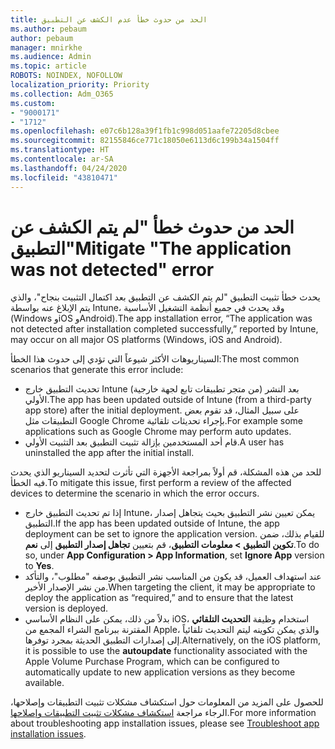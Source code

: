 ```yaml
---
title: الحد من حدوث خطأ عدم الكشف عن التطبيق
ms.author: pebaum
author: pebaum
manager: mnirkhe
ms.audience: Admin
ms.topic: article
ROBOTS: NOINDEX, NOFOLLOW
localization_priority: Priority
ms.collection: Adm_O365
ms.custom:
- "9000171"
- "1712"
ms.openlocfilehash: e07c6b128a39f1fb1c998d051aafe72205d8cbee
ms.sourcegitcommit: 82155846ce771c18050e6113d6c199b34a1504ff
ms.translationtype: HT
ms.contentlocale: ar-SA
ms.lasthandoff: 04/24/2020
ms.locfileid: "43810471"
---
```

# <a name="mitigate-the-application-was-not-detected-error"></a><span data-ttu-id="37768-102">الحد من حدوث خطأ "لم يتم الكشف عن التطبيق"</span><span class="sxs-lookup"><span data-stu-id="37768-102">Mitigate "The application was not detected" error</span></span>

<span data-ttu-id="37768-103">يحدث خطأ تثبيت التطبيق "لم يتم الكشف عن التطبيق بعد اكتمال التثبيت بنجاح"، والذي يتم الإبلاغ عنه بواسطة Intune، وقد يحدث في جميع أنظمة التشغيل الأساسية (Windows وiOS وAndroid).</span><span class="sxs-lookup"><span data-stu-id="37768-103">The app installation error, “The application was not detected after installation completed successfully,” reported by Intune, may occur on all major OS platforms (Windows, iOS and Android).</span></span>

<span data-ttu-id="37768-104">السيناريوهات الأكثر شيوعاً التي تؤدي إلى حدوث هذا الخطأ:</span><span class="sxs-lookup"><span data-stu-id="37768-104">The most common scenarios that generate this error include:</span></span>

- <span data-ttu-id="37768-105">تحديث التطبيق خارج Intune (من متجر تطبيقات تابع لجهة خارجية) بعد النشر الأولي.</span><span class="sxs-lookup"><span data-stu-id="37768-105">The app has been updated outside of Intune (from a third-party app store) after the initial deployment.</span></span> <span data-ttu-id="37768-106">على سبيل المثال، قد تقوم بعض التطبيقات مثل Google Chrome بإجراء تحديثات تلقائية.</span><span class="sxs-lookup"><span data-stu-id="37768-106">For example some applications such as Google Chrome may perform auto updates.</span></span>
- <span data-ttu-id="37768-107">قام أحد المستخدمين بإزالة تثبيت التطبيق بعد التثبيت الأولي.</span><span class="sxs-lookup"><span data-stu-id="37768-107">A user has uninstalled the app after the initial install.</span></span>

<span data-ttu-id="37768-108">للحد من هذه المشكلة، قم أولاً بمراجعة الأجهزة التي تأثرت لتحديد السيناريو الذي يحدث فيه الخطأ.</span><span class="sxs-lookup"><span data-stu-id="37768-108">To mitigate this issue, first perform a review of the affected devices to determine the scenario in which the error occurs.</span></span>

- <span data-ttu-id="37768-109">إذا تم تحديث التطبيق خارج Intune، يمكن تعيين نشر التطبيق بحيث يتجاهل إصدار التطبيق.</span><span class="sxs-lookup"><span data-stu-id="37768-109">If the app has been updated outside of Intune, the app deployment can be set to ignore the application version.</span></span> <span data-ttu-id="37768-110">للقيام بذلك، ضمن **تكوين التطبيق > معلومات التطبيق**، قم بتعيين **تجاهل إصدار التطبيق** إلى **نعم**.</span><span class="sxs-lookup"><span data-stu-id="37768-110">To do so, under **App Configuration > App Information**, set **Ignore App** version to **Yes**.</span></span>
- <span data-ttu-id="37768-111">عند استهداف العميل، قد يكون من المناسب نشر التطبيق بوصفه "مطلوب"، والتأكد من نشر الإصدار الأخير.</span><span class="sxs-lookup"><span data-stu-id="37768-111">When targeting the client, it may be appropriate to deploy the application as “required,” and to ensure that the latest version is deployed.</span></span>
- <span data-ttu-id="37768-112">بدلاً من ذلك، يمكن على النظام الأساسي iOS، استخدام وظيفة **التحديث التلقائي** المقترنة ببرنامج الشراء المجمع من Apple، والذي يمكن تكوينه ليتم التحديث تلقائياً إلى إصدارات التطبيق الحديثة بمجرد توفرها.</span><span class="sxs-lookup"><span data-stu-id="37768-112">Alternatively, on the iOS platform, it is possible to use the **autoupdate** functionality associated with the Apple Volume Purchase Program, which can be configured to automatically update to new application versions as they become available.</span></span>

<span data-ttu-id="37768-113">للحصول على المزيد من المعلومات حول استكشاف مشكلات تثبيت التطبيقات وإصلاحها، الرجاء مراجعة [استكشاف مشكلات تثبيت التطبيقات وإصلاحها](https://docs.microsoft.com/intune/troubleshoot-app-install).</span><span class="sxs-lookup"><span data-stu-id="37768-113">For more information about troubleshooting app installation issues, please see [Troubleshoot app installation issues](https://docs.microsoft.com/intune/troubleshoot-app-install).</span></span>
